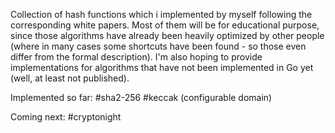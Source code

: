 Collection of hash functions which i implemented by myself following the corresponding white papers. Most of them will be for educational purpose, since those algorithms have already been heavily optimized by other people (where in many cases some shortcuts have been found - so those even differ from the formal description). I'm also hoping to provide implementations for algorithms that have not been implemented in Go yet (well, at least not published).

Implemented so far:
#sha2-256
#keccak (configurable domain)

Coming next:
#cryptonight
